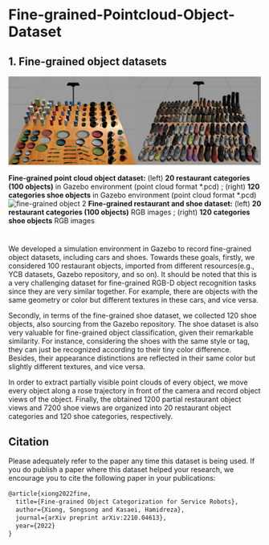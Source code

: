 # Fine-grained-Pointcloud-Object-Dataset

## 1. Fine-grained object datasets
![fine-grained object 1](imgs/fine-grained_object.png)


**Fine-grained point cloud object dataset:** (left) ****20 restaurant categories (100 objects)**** in Gazebo environment (point cloud format *.pcd)
;  (right) ****120 categories shoe objects**** in Gazebo environment (point cloud format *.pcd)
![fine-grained object 2](imgs/fine-grained_object_img.png)
**Fine-grained restaurant and shoe dataset:** (left) ****20 restaurant categories (100 objects)**** RGB images
;  (right) ****120 categories shoe objects**** RGB images
# 

We developed a simulation environment in Gazebo to record fine-grained object datasets, including cars and shoes. 
Towards these goals, firstly, we considered 100 restaurant objects, imported from different resources(e.g., YCB datasets, Gazebo repository, and so on). It should be noted that this is a very challenging dataset for fine-grained RGB-D object recognition tasks since they are very similar together. For example, there are objects with the same geometry or color but different textures in these cars, and vice versa.

Secondly, in terms of the fine-grained shoe dataset, we collected 120 shoe objects, also sourcing from the Gazebo repository. The shoe dataset is also very valuable for fine-grained object classification, given their remarkable similarity. For instance, considering the shoes with the same style or tag, they can just be recognized according to their tiny color difference. Besides, their appearance distinctions are reflected in their same color but slightly different textures, and vice versa. 

In order to extract partially visible point clouds of every object, we move every object along a rose trajectory in front of the camera and record object views of the object. Finally, the obtained 1200 partial restaurant object views and 7200 shoe views are organized into 20 restaurant object categories and 120 shoe categories, respectively. 



## Citation

Please adequately refer to the paper any time this dataset is being used. If you do publish a paper where this dataset helped your research, we encourage you to cite the following paper in your publications:

```
@article{xiong2022fine,
  title={Fine-grained Object Categorization for Service Robots},
  author={Xiong, Songsong and Kasaei, Hamidreza},
  journal={arXiv preprint arXiv:2210.04613},
  year={2022}
}
```
